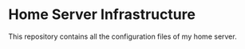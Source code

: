 # Home Server Infrastructure

This repository contains all the configuration files of my home server.